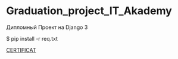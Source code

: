# Graduation_project_IT_Akademy<br>
Дипломный Проект на Django 3


$ pip install -r req.txt

[CERTIFICAT](https://github.com/tores-kun/Graduation_project_IT_Akademy/blob/main/%D0%90%D0%BB%D0%B5%D0%BA%D1%81%D0%B0%D0%BD%D0%B4%D1%80%20%D0%91%D0%B5%D0%BB%D0%BE%D1%83%D1%81%D0%BE%D0%B2%20(1).pdf)
